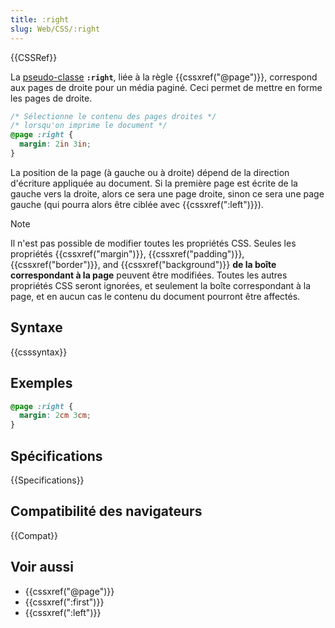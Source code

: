 ```yaml
---
title: :right
slug: Web/CSS/:right
---
```


{{CSSRef}}

La [pseudo-classe](/fr/docs/Web/CSS/Pseudo-classes) **`:right`**, liée à la règle {{cssxref("@page")}}, correspond aux pages de droite pour un média paginé. Ceci permet de mettre en forme les pages de droite.

```css
/* Sélectionne le contenu des pages droites */
/* lorsqu'on imprime le document */
@page :right {
  margin: 2in 3in;
}
```

La position de la page (à gauche ou à droite) dépend de la direction d'écriture appliquée au document. Si la première page est écrite de la gauche vers la droite, alors ce sera une page droite, sinon ce sera une page gauche (qui pourra alors être ciblée avec {{cssxref(":left")}}).

> [!NOTE]
> Il n'est pas possible de modifier toutes les propriétés CSS. Seules les propriétés {{cssxref("margin")}}, {{cssxref("padding")}}, {{cssxref("border")}}, and {{cssxref("background")}} **de la boîte correspondant à la page** peuvent être modifiées. Toutes les autres propriétés CSS seront ignorées, et seulement la boîte correspondant à la page, et en aucun cas le contenu du document pourront être affectés.

## Syntaxe

{{csssyntax}}

## Exemples

```css
@page :right {
  margin: 2cm 3cm;
}
```

## Spécifications

{{Specifications}}

## Compatibilité des navigateurs

{{Compat}}

## Voir aussi

- {{cssxref("@page")}}
- {{cssxref(":first")}}
- {{cssxref(":left")}}
